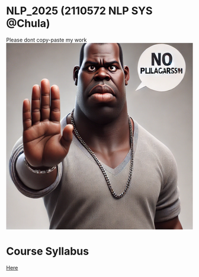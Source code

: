 # NLP_2025 (2110572 NLP SYS @Chula)

Please dont copy-paste my work
![alt text](https://github.com/JeansAthiwat/NLP_NoScope/blob/main/stoprightthere.png "join nlp")


# Course Syllabus

[Here](https://docs.google.com/document/d/1MOhzLCb1vQvqUfPrlPkFPehTqA-ptvRL/edit?usp=sharing&ouid=117491583517041967973&rtpof=true&sd=true)

